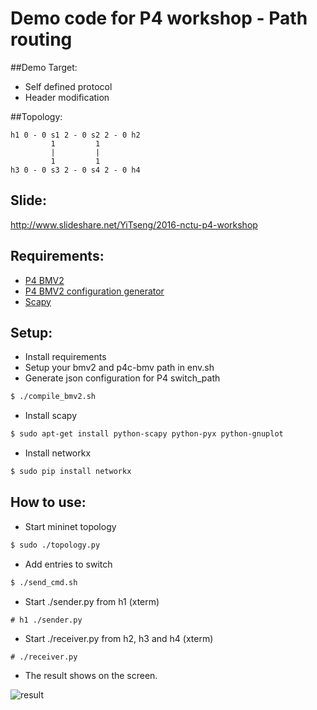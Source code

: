 Demo code for P4 workshop - Path routing
====

##Demo Target:

 - Self defined protocol
 - Header modification

##Topology:

```
h1 0 - 0 s1 2 - 0 s2 2 - 0 h2
         1         1
         |         |
         1         1
h3 0 - 0 s3 2 - 0 s4 2 - 0 h4
```

## Slide:

http://www.slideshare.net/YiTseng/2016-nctu-p4-workshop

## Requirements:

- [P4 BMV2](https://github.com/p4lang/behavioral-model)
- [P4 BMV2 configuration generator](https://github.com/p4lang/p4c-bm)
- [Scapy](http://www.secdev.org/projects/scapy/)

## Setup:

- Install requirements
- Setup your bmv2 and p4c-bmv path in env.sh
- Generate json configuration for P4 switch_path

```bash
$ ./compile_bmv2.sh
```

- Install scapy

```bash
$ sudo apt-get install python-scapy python-pyx python-gnuplot
```

- Install networkx

```bash
$ sudo pip install networkx
```

## How to use:

- Start mininet topology

```bash
$ sudo ./topology.py
```

- Add entries to switch

```bash
$ ./send_cmd.sh
```

- Start ./sender.py from h1 (xterm)

```
# h1 ./sender.py
```

- Start ./receiver.py from h2, h3 and h4 (xterm)

```
# ./receiver.py
```

- The result shows on the screen.

![result](https://raw.githubusercontent.com/TakeshiTseng/2016-nctu-p4-workshop/master/path-routing/screenshot/result.png)

